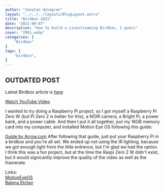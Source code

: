 ```yaml
---
author: "Jonatan Holmgren"
layout: "../../../layouts/BlogLayout.astro"
title: "Birdbox 2021"
date: "2021-09-07"
description: "How to build a Livestreaming Birdbox, I guess"
cover: "IMG1.webp"
categories: [
    "Birdbox"
]
tags: [
    "birdbox",
]
---
```


## OUTDATED POST
Latest Birdbox article is [here](./Birdbox2022)

[Watch YouTube Video](https://www.youtube.com/watch?v=8ucla9r3Ufs)

I wanted to try doing a Raspberry Pi project, so I got myself a Raspberry Pi Zero W (but Pi Zero 2 is better for this), a NOIR camera, a Bright Pi, a power bank, and a power cable. And then I put it all together, put my 16GB memory card into my computer, and installed Motion Eye OS following this guide:

[Guide by Arrow.com](https://www.arrow.com/en/research-and-events/articles/motioneyeos-camera-setup-on-raspberry-pi-zero-w)
After following that guide, just put your Raspberry Pi in a birdbox and you're all set. We ended up not using the IR lighting, because we got enough light from the little entrence, but I'm glad we had the option. I think this was a fun project, but at the time the Raspi Zero 2 W didn't exist, but it would signicantly improve the quality of the video as well as the framerate.

Links:  
[MotionEyeOS](https://github.com/ccrisan/motioneyeos/releases)  
[Balena Etcher](https://www.balena.io/etcher)